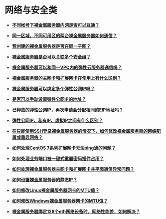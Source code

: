 # 网络与安全类<a name="bms_umn_0073"></a>

-   **[不同帐号下裸金属服务器内网是否可以互通？](不同帐号下裸金属服务器内网是否可以互通.md)**  

-   **[同一区域、不同可用区的两台裸金属服务器如何通信？](同一区域-不同可用区的两台裸金属服务器如何通信.md)**  

-   **[我创建的裸金属服务器是否在同一子网？](我创建的裸金属服务器是否在同一子网.md)**  

-   **[裸金属服务器是否可以关联多个安全组？](裸金属服务器是否可以关联多个安全组.md)**  

-   **[裸金属服务器可以和同一VPC内的弹性云服务器通信吗？](裸金属服务器可以和同一VPC内的弹性云服务器通信吗.md)**  

-   **[裸金属服务器的主网卡和扩展网卡在使用上有什么区别？](裸金属服务器的主网卡和扩展网卡在使用上有什么区别.md)**  

-   **[裸金属服务器可以绑定多个弹性公网IP吗？](裸金属服务器可以绑定多个弹性公网IP吗.md)**  

-   **[是否可以手动设置弹性公网IP的地址？](是否可以手动设置弹性公网IP的地址.md)**  

-   **[已释放的弹性公网IP，再次申请会分配相同的EIP地址吗？](已释放的弹性公网IP-再次申请会分配相同的EIP地址吗.md)**  

-   **[弹性公网IP、私有IP、虚拟IP之间有什么区别？](弹性公网IP-私有IP-虚拟IP之间有什么区别.md)**  

-   **[在只能使用SSH登录裸金属服务器的情况下，如何修改裸金属服务器的网络配置或重启网络？](在只能使用SSH登录裸金属服务器的情况下-如何修改裸金属服务器的网络配置或重启网络.md)**  

-   **[如何处理CentOS 7系列扩展网卡无法ping通的问题？](如何处理CentOS-7系列扩展网卡无法ping通的问题.md)**  

-   **[如何处理业务端口被一键式重置密码插件占用？](如何处理业务端口被一键式重置密码插件占用.md)**  

-   **[如何处理裸金属服务器主网卡和扩展网卡共平面通信异常问题？](如何处理裸金属服务器主网卡和扩展网卡共平面通信异常问题.md)**  

-   **[如何设置裸金属服务器的静态IP？](如何设置裸金属服务器的静态IP.md)**  

-   **[如何修改Linux裸金属服务器网卡的MTU值？](如何修改Linux裸金属服务器网卡的MTU值.md)**  

-   **[如何修改Windows裸金属服务器网卡的MTU值？](如何修改Windows裸金属服务器网卡的MTU值.md)**  

-   **[裸金属服务器绑定128个eth网络设备时，网络性能差，如何解决？](裸金属服务器绑定128个eth网络设备时-网络性能差-如何解决.md)**  


